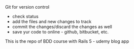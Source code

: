 Git for version control

- check status
- add the files and new changes to track
- commit the changes/discard the changes as well
- save yur code to online - github, bitbucket, etc.

This is the repo of BDD course with Rails 5 - udemy blog app
